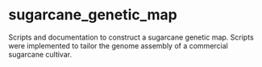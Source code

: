 # sugarcane_genetic_map
Scripts and documentation to construct a sugarcane genetic map. Scripts were implemented to tailor the genome assembly of a commercial sugarcane cultivar.
